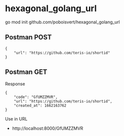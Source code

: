 # hexagonal_golang_url

go mod init github.com/poboisvert/hexagonal_golang_url

## Postman POST

```
{
    "url": "https://github.com/teris-io/shortid"
}
```

## Postman GET

Response

```
{
    "code": "GfUMZZMVR",
    "url": "https://github.com/teris-io/shortid",
    "created_at": 1662163762
}
```

Use in URL

- http://localhost:8000/GfUMZZMVR
